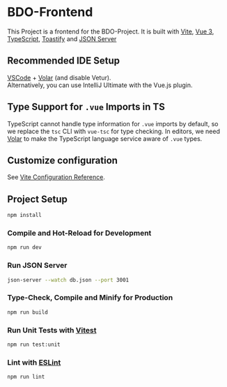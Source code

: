 # BDO-Frontend

This Project is a frontend for the BDO-Project. It is built with [Vite](https://vitejs.dev/), [Vue 3](https://v3.vuejs.org/), [TypeScript](https://www.typescriptlang.org/),  [Toastify](https://vue3-toastify.js-bridge.com/) and [JSON Server](https://www.npmjs.com/package/json-server)  


## Recommended IDE Setup

[VSCode](https://code.visualstudio.com/) + [Volar](https://marketplace.visualstudio.com/items?itemName=Vue.volar) (and disable Vetur).<br>
Alternatively, you can use IntelliJ Ultimate with the Vue.js plugin.

## Type Support for `.vue` Imports in TS

TypeScript cannot handle type information for `.vue` imports by default, so we replace the `tsc` CLI with `vue-tsc` for type checking. In editors, we need [Volar](https://marketplace.visualstudio.com/items?itemName=Vue.volar) to make the TypeScript language service aware of `.vue` types.

## Customize configuration

See [Vite Configuration Reference](https://vitejs.dev/config/).

## Project Setup

```sh
npm install
```

### Compile and Hot-Reload for Development

```sh
npm run dev
```

### Run JSON Server

```sh
json-server --watch db.json --port 3001
```

### Type-Check, Compile and Minify for Production

```sh
npm run build
```

### Run Unit Tests with [Vitest](https://vitest.dev/)

```sh
npm run test:unit
```

### Lint with [ESLint](https://eslint.org/)

```sh
npm run lint
```
